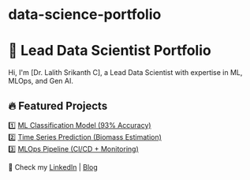 # data-science-portfolio

# 🚀 Lead Data Scientist Portfolio
Hi, I'm [Dr. Lalith Srikanth C], a Lead Data Scientist with expertise in ML, MLOps, and Gen AI.

## 🔥 Featured Projects
1️⃣ [ML Classification Model (93% Accuracy)]([GitHub_Link](https://github.com/srikanthcl/data-science-portfolio/tree/8c2bc9389a966dbf4a0553cfd62044c7d9ef12b2/classification))  
2️⃣ [Time Series Prediction (Biomass Estimation)](GitHub_Link)  
3️⃣ [MLOps Pipeline (CI/CD + Monitoring)](GitHub_Link)  

📌 Check my [LinkedIn](Your_LinkedIn) | [Blog](Your_Blog)
